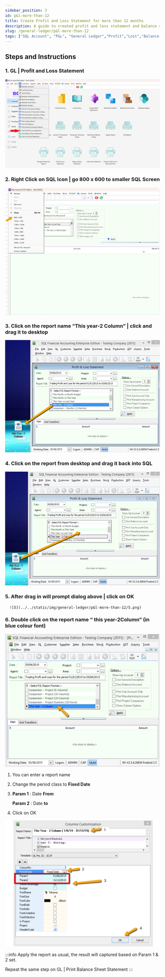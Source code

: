 ```yaml
---
sidebar_position: 3
id: p&l-more-than-12
title: Create Profit and Loss Statement for more than 12 months
description: A guide to created profit and loss statement and balance sheet to more than 12 months for SQL Account
slug: /general-ledger/p&l-more-than-12
tags: ["SQL Account", "P&L", "General Ledger","Profit","Lost","Balance Sheet","Statement"]
---
```


## Steps and Instructions

### 1. GL | Profit and Loss Statement

   ![1](../../static/img/general-ledger/p&l-more-than-12/1.png)

### 2. Right Click on SQL Icon | go 800 x 600 to smaller SQL Screen

   ![2](../../static/img/general-ledger/p&l-more-than-12/2.png)

### 3. Click on the report name “This year-2 Column” | click and drag it to desktop

   ![3](../../static/img/general-ledger/p&l-more-than-12/3.png)

### 4. Click on the report from desktop and drag it back into SQL

   ![4](../../static/img/general-ledger/p&l-more-than-12/4.png)

### 5. After drag in will prompt dialog above | click on OK

      ![5](../../static/img/general-ledger/p&l-more-than-12/5.png)

### 6. Double click on the report name “ this year-2Column” **(in blue colour font)**

   ![6](../../static/img/general-ledger/p&l-more-than-12/6.png)

   1. You can enter a report name

   2. Change the period class to **Fixed Date**

   3. **Param 1** : Date **From**

      **Param 2** : Date **to**

   4. Click on OK

   ![7](../../static/img/general-ledger/p&l-more-than-12/7.png)

:::info
Apply the report as usual, the result will captured based on Param 1 & 2 set.

Repeat the same step on GL | Print Balance Sheet Statement
:::
